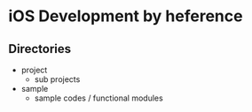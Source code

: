 # iOS Development by heference

## Directories

* project
  * sub projects
* sample
  * sample codes / functional modules

